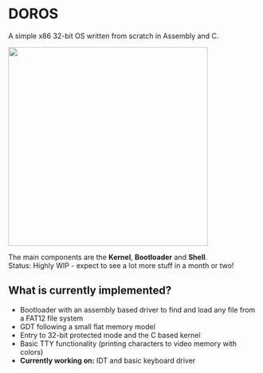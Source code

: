 # DOROS
A simple x86 32-bit OS written from scratch in Assembly and C.

<img src="https://github.com/susikohmelo/DOROS/blob/main/readme_files/doros_boot.gif" height="400" />

The main components are the **Kernel**, **Bootloader** and **Shell**.<br>
Status: Highly WIP - expect to see a lot more stuff in a month or two!

## What is currently implemented?
- Bootloader with an assembly based driver to find and load any file from a FAT12 file system
- GDT following a small flat memory model
- Entry to 32-bit protected mode and the C based kernel
- Basic TTY functionality (printing characters to video memory with colors)
- **Currently working on:** IDT and basic keyboard driver
